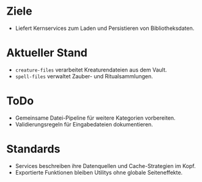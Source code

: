 # Ziele
- Liefert Kernservices zum Laden und Persistieren von Bibliotheksdaten.

# Aktueller Stand
- `creature-files` verarbeitet Kreaturendateien aus dem Vault.
- `spell-files` verwaltet Zauber- und Ritualsammlungen.

# ToDo
- Gemeinsame Datei-Pipeline für weitere Kategorien vorbereiten.
- Validierungsregeln für Eingabedateien dokumentieren.

# Standards
- Services beschreiben ihre Datenquellen und Cache-Strategien im Kopf.
- Exportierte Funktionen bleiben Utilitys ohne globale Seiteneffekte.
